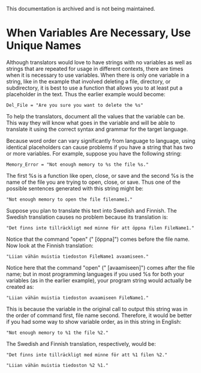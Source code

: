 This documentation is archived and is not being maintained.

# When Variables Are Necessary, Use Unique Names

Although translators would love to have strings with no variables as well as strings that are repeated for usage in different contexts, there are times when it is necessary to use variables. When there is only one variable in a string, like in the example that involved deleting a file, directory, or subdirectory, it is best to use a function that allows you to at least put a placeholder in the text. Thus the earlier example would become:

``` {style="FONT-FAMILY: Consolas, Courier, monospace; MARGIN-LEFT: 30px" xmlns=""}
Del_File = "Are you sure you want to delete the %s"
```

To help the translators, document all the values that the variable can be. This way they will know what goes in the variable and will be able to translate it using the correct syntax and grammar for the target language.

Because word order can vary significantly from language to language, using identical placeholders can cause problems if you have a string that has two or more variables. For example, suppose you have the following string:

``` {style="FONT-FAMILY: Consolas, Courier, monospace; MARGIN-LEFT: 30px" xmlns=""}
Memory_Error = "Not enough memory to %s the file %s."
```

The first %s is a function like open, close, or save and the second %s is the name of the file you are trying to open, close, or save. Thus one of the possible sentences generated with this string might be:

``` {style="FONT-FAMILY: Consolas, Courier, monospace; MARGIN-LEFT: 30px" xmlns=""}
"Not enough memory to open the file filename1."
```

Suppose you plan to translate this text into Swedish and Finnish. The Swedish translation causes no problem because its translation is:

``` {style="FONT-FAMILY: Consolas, Courier, monospace; MARGIN-LEFT: 30px" xmlns=""}
"Det finns inte tillräckligt med minne för att öppna filen FileName1."
```

Notice that the command "open" (" [öppna]") comes before the file name. Now look at the Finnish translation:

``` {style="FONT-FAMILY: Consolas, Courier, monospace; MARGIN-LEFT: 30px" xmlns=""}
"Liian vähän muistia tiedoston FileName1 avaamiseen."
```

Notice here that the command "open" (" [avaamiseen]") comes after the file name; but in most programming languages if you used %s for both your variables (as in the earlier example), your program string would actually be created as:

``` {style="FONT-FAMILY: Consolas, Courier, monospace; MARGIN-LEFT: 30px" xmlns=""}
"Liian vähän muistia tiedoston avaamiseen FileName1."
```

This is because the variable in the original call to output this string was in the order of command first, file name second. Therefore, it would be better if you had some way to show variable order, as in this string in English:

``` {style="FONT-FAMILY: Consolas, Courier, monospace; MARGIN-LEFT: 30px" xmlns=""}
"Not enough memory to %1 the file %2."
```

The Swedish and Finnish translation, respectively, would be:

``` {style="FONT-FAMILY: Consolas, Courier, monospace; MARGIN-LEFT: 30px" xmlns=""}
"Det finns inte tillräckligt med minne för att %1 filen %2."

"Liian vähän muistia tiedoston %2 %1."
```


